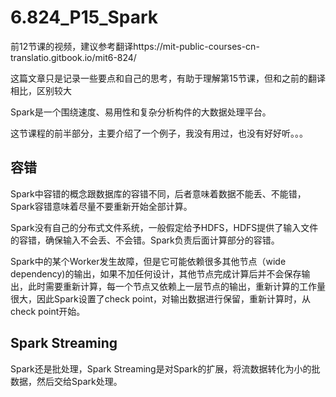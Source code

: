 # 6.824_P15_Spark

前12节课的视频，建议参考翻译https://mit-public-courses-cn-translatio.gitbook.io/mit6-824/

这篇文章只是记录一些要点和自己的思考，有助于理解第15节课，但和之前的翻译相比，区别较大

Spark是一个围绕速度、易用性和复杂分析构件的大数据处理平台。

这节课程的前半部分，主要介绍了一个例子，我没有用过，也没有好好听。。。

## 容错

Spark中容错的概念跟数据库的容错不同，后者意味着数据不能丢、不能错，Spark容错意味着尽量不要重新开始全部计算。

Spark没有自己的分布式文件系统，一般假定给予HDFS，HDFS提供了输入文件的容错，确保输入不会丢、不会错。Spark负责后面计算部分的容错。

Spark中的某个Worker发生故障，但是它可能依赖很多其他节点（wide dependency)的输出，如果不加任何设计，其他节点完成计算后并不会保存输出，此时需要重新计算，每一个节点又依赖上一层节点的输出，重新计算的工作量很大，因此Spark设置了check point，对输出数据进行保留，重新计算时，从check point开始。

## Spark Streaming

Spark还是批处理，Spark Streaming是对Spark的扩展，将流数据转化为小的批数据，然后交给Spark处理。